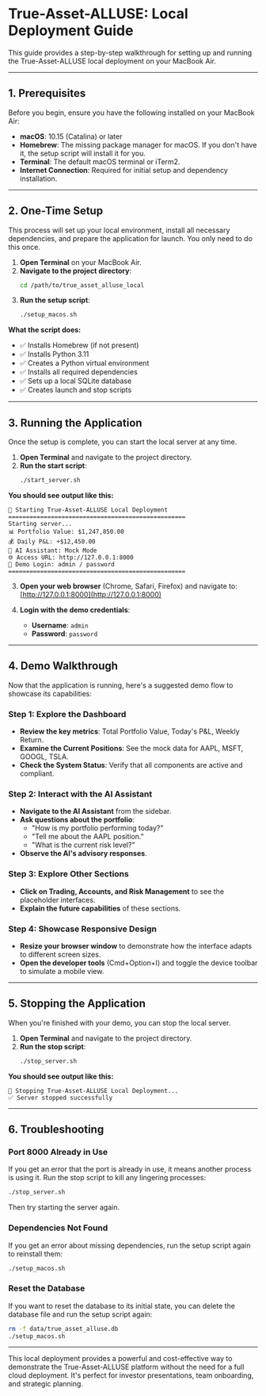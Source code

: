 # True-Asset-ALLUSE: Local Deployment Guide

This guide provides a step-by-step walkthrough for setting up and running the True-Asset-ALLUSE local deployment on your MacBook Air.

---

## 1. Prerequisites

Before you begin, ensure you have the following installed on your MacBook Air:

- **macOS**: 10.15 (Catalina) or later
- **Homebrew**: The missing package manager for macOS. If you don't have it, the setup script will install it for you.
- **Terminal**: The default macOS terminal or iTerm2.
- **Internet Connection**: Required for initial setup and dependency installation.

---

## 2. One-Time Setup

This process will set up your local environment, install all necessary dependencies, and prepare the application for launch. You only need to do this once.

1. **Open Terminal** on your MacBook Air.
2. **Navigate to the project directory**:
   ```bash
   cd /path/to/true_asset_alluse_local
   ```
3. **Run the setup script**:
   ```bash
   ./setup_macos.sh
   ```

**What the script does:**
- ✅ Installs Homebrew (if not present)
- ✅ Installs Python 3.11
- ✅ Creates a Python virtual environment
- ✅ Installs all required dependencies
- ✅ Sets up a local SQLite database
- ✅ Creates launch and stop scripts

---

## 3. Running the Application

Once the setup is complete, you can start the local server at any time.

1. **Open Terminal** and navigate to the project directory.
2. **Run the start script**:
   ```bash
   ./start_server.sh
   ```

**You should see output like this:**
```
🚀 Starting True-Asset-ALLUSE Local Deployment
==================================================
Starting server...
📊 Portfolio Value: $1,247,850.00
💰 Daily P&L: +$12,450.00
🤖 AI Assistant: Mock Mode
🌐 Access URL: http://127.0.0.1:8000
🔑 Demo Login: admin / password
==================================================
```

3. **Open your web browser** (Chrome, Safari, Firefox) and navigate to:
   [http://127.0.0.1:8000](http://127.0.0.1:8000)

4. **Login with the demo credentials**:
   - **Username**: `admin`
   - **Password**: `password`

---

## 4. Demo Walkthrough

Now that the application is running, here's a suggested demo flow to showcase its capabilities:

### **Step 1: Explore the Dashboard**
- **Review the key metrics**: Total Portfolio Value, Today's P&L, Weekly Return.
- **Examine the Current Positions**: See the mock data for AAPL, MSFT, GOOGL, TSLA.
- **Check the System Status**: Verify that all components are active and compliant.

### **Step 2: Interact with the AI Assistant**
- **Navigate to the AI Assistant** from the sidebar.
- **Ask questions about the portfolio**:
  - "How is my portfolio performing today?"
  - "Tell me about the AAPL position."
  - "What is the current risk level?"
- **Observe the AI's advisory responses**.

### **Step 3: Explore Other Sections**
- **Click on Trading, Accounts, and Risk Management** to see the placeholder interfaces.
- **Explain the future capabilities** of these sections.

### **Step 4: Showcase Responsive Design**
- **Resize your browser window** to demonstrate how the interface adapts to different screen sizes.
- **Open the developer tools** (Cmd+Option+I) and toggle the device toolbar to simulate a mobile view.

---

## 5. Stopping the Application

When you're finished with your demo, you can stop the local server.

1. **Open Terminal** and navigate to the project directory.
2. **Run the stop script**:
   ```bash
   ./stop_server.sh
   ```

**You should see output like this:**
```
🛑 Stopping True-Asset-ALLUSE Local Deployment...
✅ Server stopped successfully
```

---

## 6. Troubleshooting

### **Port 8000 Already in Use**
If you get an error that the port is already in use, it means another process is using it. Run the stop script to kill any lingering processes:
```bash
./stop_server.sh
```
Then try starting the server again.

### **Dependencies Not Found**
If you get an error about missing dependencies, run the setup script again to reinstall them:
```bash
./setup_macos.sh
```

### **Reset the Database**
If you want to reset the database to its initial state, you can delete the database file and run the setup script again:
```bash
rm -f data/true_asset_alluse.db
./setup_macos.sh
```

---

This local deployment provides a powerful and cost-effective way to demonstrate the True-Asset-ALLUSE platform without the need for a full cloud deployment. It's perfect for investor presentations, team onboarding, and strategic planning.

